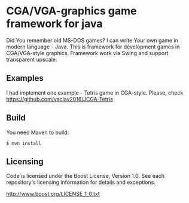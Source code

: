 # CGA/VGA-graphics game framework for java

Did You remember old MS-DOS games? I can write Your own game in modern language - Java. This is framework for development games in CGA/VGA-style graphics. Framework work via Swing and support transparent upscale.

## Examples

I had implement one example - Tetris game in CGA-style. Please, check https://github.com/vaclav2016/JCGA-Tetris

## Build

You need Maven to build:

    $ mvn install

## Licensing

Code is licensed under the Boost License, Version 1.0. See each
repository's licensing information for details and exceptions.

http://www.boost.org/LICENSE_1_0.txt
